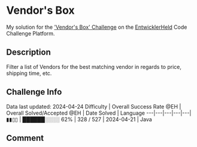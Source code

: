 # Vendor's Box

My solution for the ['Vendor's Box' Challenge](https://platform.entwicklerheld.de/challenge/vendors-box?technology=Java) on the [EntwicklerHeld](https://platform.entwicklerheld.de/) Code Challenge Platform.

## Description
Filter a list of Vendors for the best matching vendor in regards to price, shipping time, etc.

## Challenge Info
Data last updated: 2024-04-24
Difficulty | Overall Success Rate @EH | Overall Solved/Accepted @EH | Date Solved | Language
---|---|---|---|---|
▮▮▯▯ | ██████░░░░ 62% | 328 / 527 | 2024-04-21 | Java

## Comment
